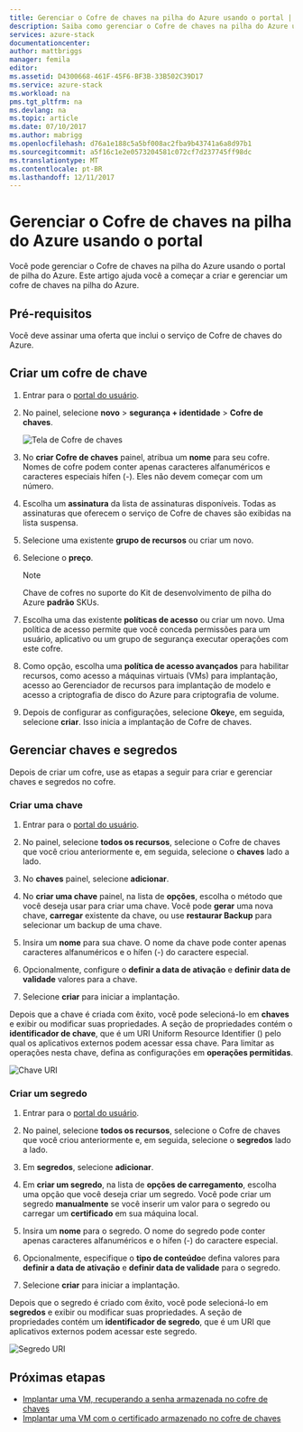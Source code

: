 ```yaml
---
title: Gerenciar o Cofre de chaves na pilha do Azure usando o portal | Microsoft Docs
description: Saiba como gerenciar o Cofre de chaves na pilha do Azure usando o portal
services: azure-stack
documentationcenter: 
author: mattbriggs
manager: femila
editor: 
ms.assetid: D4300668-461F-45F6-BF3B-33B502C39D17
ms.service: azure-stack
ms.workload: na
pms.tgt_pltfrm: na
ms.devlang: na
ms.topic: article
ms.date: 07/10/2017
ms.author: mabrigg
ms.openlocfilehash: d76a1e188c5a5bf008ac2fba9b43741a6a8d97b1
ms.sourcegitcommit: a5f16c1e2e0573204581c072cf7d237745ff98dc
ms.translationtype: MT
ms.contentlocale: pt-BR
ms.lasthandoff: 12/11/2017
---
```

# <a name="manage-key-vault-in-azure-stack-by-using-the-portal"></a>Gerenciar o Cofre de chaves na pilha do Azure usando o portal

Você pode gerenciar o Cofre de chaves na pilha do Azure usando o portal de pilha do Azure. Este artigo ajuda você a começar a criar e gerenciar um cofre de chaves na pilha do Azure. 

## <a name="prerequisites"></a>Pré-requisitos  

Você deve assinar uma oferta que inclui o serviço de Cofre de chaves do Azure.
 
## <a name="create-a-key-vault"></a>Criar um cofre de chave 

1. Entrar para o [portal do usuário](https://portal.local.azurestack.external).  

2. No painel, selecione **novo** > **segurança + identidade** > **Cofre de chaves**.  

    ![Tela de Cofre de chaves](media/azure-stack-kv-manage-portal/image1.png)  

3. No **criar Cofre de chaves** painel, atribua um **nome** para seu cofre. Nomes de cofre podem conter apenas caracteres alfanuméricos e caracteres especiais hífen (-). Eles não devem começar com um número.  

4. Escolha um **assinatura** da lista de assinaturas disponíveis. Todas as assinaturas que oferecem o serviço de Cofre de chaves são exibidas na lista suspensa.  

5. Selecione uma existente **grupo de recursos** ou criar um novo.  

6. Selecione o **preço**.  
    >[!NOTE]
    > Chave de cofres no suporte do Kit de desenvolvimento de pilha do Azure **padrão** SKUs.

7. Escolha uma das existente **políticas de acesso** ou criar um novo. Uma política de acesso permite que você conceda permissões para um usuário, aplicativo ou um grupo de segurança executar operações com este cofre.  

8. Como opção, escolha uma **política de acesso avançados** para habilitar recursos, como acesso a máquinas virtuais (VMs) para implantação, acesso ao Gerenciador de recursos para implantação de modelo e acesso a criptografia de disco do Azure para criptografia de volume. 
  
9.  Depois de configurar as configurações, selecione **Okey**e, em seguida, selecione **criar**. Isso inicia a implantação de Cofre de chaves. 

## <a name="manage-keys-and-secrets"></a>Gerenciar chaves e segredos

Depois de criar um cofre, use as etapas a seguir para criar e gerenciar chaves e segredos no cofre.

### <a name="create-a-key"></a>Criar uma chave

1. Entrar para o [portal do usuário](https://portal.local.azurestack.external).  

2. No painel, selecione **todos os recursos**, selecione o Cofre de chaves que você criou anteriormente e, em seguida, selecione o **chaves** lado a lado.  

3. No **chaves** painel, selecione **adicionar**. 

4. No **criar uma chave** painel, na lista de **opções**, escolha o método que você deseja usar para criar uma chave. Você pode **gerar** uma nova chave, **carregar** existente da chave, ou use **restaurar Backup** para selecionar um backup de uma chave.  

5. Insira um **nome** para sua chave. O nome da chave pode conter apenas caracteres alfanuméricos e o hífen (-) do caractere especial.  

6. Opcionalmente, configure o **definir a data de ativação** e **definir data de validade** valores para a chave.  

7. Selecione **criar** para iniciar a implantação.  

Depois que a chave é criada com êxito, você pode selecioná-lo em **chaves** e exibir ou modificar suas propriedades. A seção de propriedades contém o **identificador de chave**, que é um URI Uniform Resource Identifier () pelo qual os aplicativos externos podem acessar essa chave. Para limitar as operações nesta chave, defina as configurações em **operações permitidas**.

![Chave URI](media/azure-stack-kv-manage-portal/image4.png)  

### <a name="create-a-secret"></a>Criar um segredo 

1. Entrar para o [portal do usuário](https://portal.local.azurestack.external).  
2. No painel, selecione **todos os recursos**, selecione o Cofre de chaves que você criou anteriormente e, em seguida, selecione o **segredos** lado a lado.  

3. Em **segredos**, selecione **adicionar**.  

4. Em **criar um segredo**, na lista de **opções de carregamento**, escolha uma opção que você deseja criar um segredo. Você pode criar um segredo **manualmente** se você inserir um valor para o segredo ou carregar um **certificado** em sua máquina local.  

5. Insira um **nome** para o segredo. O nome do segredo pode conter apenas caracteres alfanuméricos e o hífen (-) do caractere especial.  

6. Opcionalmente, especifique o **tipo de conteúdo**e defina valores para **definir a data de ativação** e **definir data de validade** para o segredo.  

7. Selecione **criar** para iniciar a implantação.  

Depois que o segredo é criado com êxito, você pode selecioná-lo em **segredos** e exibir ou modificar suas propriedades. A seção de propriedades contém um **identificador de segredo**, que é um URI que aplicativos externos podem acessar este segredo. 

![Segredo URI](media/azure-stack-kv-manage-portal/image5.png) 


## <a name="next-steps"></a>Próximas etapas
* [Implantar uma VM, recuperando a senha armazenada no cofre de chaves](azure-stack-kv-deploy-vm-with-secret.md) 
* [Implantar uma VM com o certificado armazenado no cofre de chaves](azure-stack-kv-push-secret-into-vm.md)     


